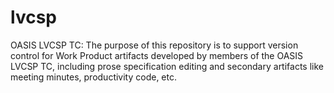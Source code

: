 # lvcsp
OASIS LVCSP TC:  The purpose of this repository is to support version control for Work Product artifacts developed by members of the OASIS LVCSP TC, including prose specification editing and secondary artifacts like meeting minutes, productivity code, etc.
